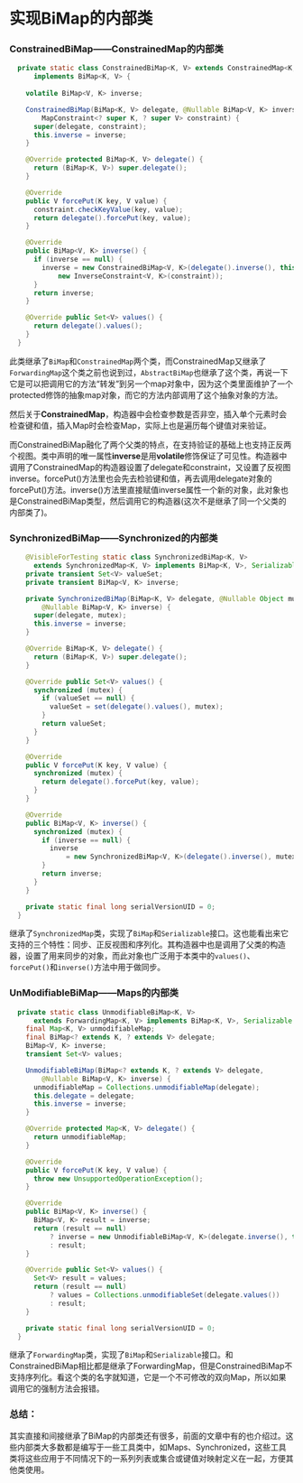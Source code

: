 # 实现BiMap的内部类

### ConstrainedBiMap——ConstrainedMap的内部类

```java
  private static class ConstrainedBiMap<K, V> extends ConstrainedMap<K, V>
      implements BiMap<K, V> {
    
    volatile BiMap<V, K> inverse;

    ConstrainedBiMap(BiMap<K, V> delegate, @Nullable BiMap<V, K> inverse,
        MapConstraint<? super K, ? super V> constraint) {
      super(delegate, constraint);
      this.inverse = inverse;
    }

    @Override protected BiMap<K, V> delegate() {
      return (BiMap<K, V>) super.delegate();
    }

    @Override
    public V forcePut(K key, V value) {
      constraint.checkKeyValue(key, value);
      return delegate().forcePut(key, value);
    }

    @Override
    public BiMap<V, K> inverse() {
      if (inverse == null) {
        inverse = new ConstrainedBiMap<V, K>(delegate().inverse(), this,
            new InverseConstraint<V, K>(constraint));
      }
      return inverse;
    }

    @Override public Set<V> values() {
      return delegate().values();
    }
  }
```

此类继承了`BiMap`和`ConstrainedMap`两个类，而ConstrainedMap又继承了`ForwardingMap`这个类之前也说到过，`AbstractBiMap`也继承了这个类，再说一下它是可以把调用它的方法“转发”到另一个map对象中，因为这个类里面维护了一个protected修饰的抽象map对象，而它的方法内部调用了这个抽象对象的方法。

然后关于**ConstrainedMap**，构造器中会检查参数是否非空，插入单个元素时会检查键和值，插入Map时会检查Map，实际上也是遍历每个键值对来验证。

而ConstrainedBiMap融化了两个父类的特点，在支持验证的基础上也支持正反两个视图。类中声明的唯一属性**inverse**是用**volatile**修饰保证了可见性。构造器中调用了ConstrainedMap的构造器设置了delegate和constraint，又设置了反视图inverse。forcePut()方法里也会先去检验键和值，再去调用delegate对象的forcePut()方法。inverse()方法里直接赋值inverse属性一个新的对象，此对象也是ConstrainedBiMap类型，然后调用它的构造器(这次不是继承了同一个父类的内部类了)。

### SynchronizedBiMap——Synchronized的内部类

```java
    @VisibleForTesting static class SynchronizedBiMap<K, V>
      extends SynchronizedMap<K, V> implements BiMap<K, V>, Serializable {
    private transient Set<V> valueSet;
    private transient BiMap<V, K> inverse;

    private SynchronizedBiMap(BiMap<K, V> delegate, @Nullable Object mutex,
        @Nullable BiMap<V, K> inverse) {
      super(delegate, mutex);
      this.inverse = inverse;
    }

    @Override BiMap<K, V> delegate() {
      return (BiMap<K, V>) super.delegate();
    }

    @Override public Set<V> values() {
      synchronized (mutex) {
        if (valueSet == null) {
          valueSet = set(delegate().values(), mutex);
        }
        return valueSet;
      }
    }

    @Override
    public V forcePut(K key, V value) {
      synchronized (mutex) {
        return delegate().forcePut(key, value);
      }
    }

    @Override
    public BiMap<V, K> inverse() {
      synchronized (mutex) {
        if (inverse == null) {
          inverse
              = new SynchronizedBiMap<V, K>(delegate().inverse(), mutex, this);
        }
        return inverse;
      }
    }

    private static final long serialVersionUID = 0;
  }
```

继承了`SynchronizedMap`类，实现了`BiMap`和`Serializable`接口。这也能看出来它支持的三个特性：同步、正反视图和序列化。其构造器中也是调用了父类的构造器，设置了用来同步的对象，而此对象也广泛用于本类中的`values()`、`forcePut()`和`inverse()`方法中用于做同步。

### UnModifiableBiMap——Maps的内部类

```java
  private static class UnmodifiableBiMap<K, V>
      extends ForwardingMap<K, V> implements BiMap<K, V>, Serializable {
    final Map<K, V> unmodifiableMap;
    final BiMap<? extends K, ? extends V> delegate;
    BiMap<V, K> inverse;
    transient Set<V> values;

    UnmodifiableBiMap(BiMap<? extends K, ? extends V> delegate,
        @Nullable BiMap<V, K> inverse) {
      unmodifiableMap = Collections.unmodifiableMap(delegate);
      this.delegate = delegate;
      this.inverse = inverse;
    }

    @Override protected Map<K, V> delegate() {
      return unmodifiableMap;
    }

    @Override
    public V forcePut(K key, V value) {
      throw new UnsupportedOperationException();
    }

    @Override
    public BiMap<V, K> inverse() {
      BiMap<V, K> result = inverse;
      return (result == null)
          ? inverse = new UnmodifiableBiMap<V, K>(delegate.inverse(), this)
          : result;
    }

    @Override public Set<V> values() {
      Set<V> result = values;
      return (result == null)
          ? values = Collections.unmodifiableSet(delegate.values())
          : result;
    }

    private static final long serialVersionUID = 0;
  }
```

继承了`ForwardingMap`类，实现了`BiMap`和`Serializable`接口。和ConstrainedBiMap相比都是继承了ForwardingMap，但是ConstrainedBiMap不支持序列化。看这个类的名字就知道，它是一个不可修改的双向Map，所以如果调用它的强制方法会报错。

### 总结：

其实直接和间接继承了BiMap的内部类还有很多，前面的文章中有的也介绍过。这些内部类大多数都是编写于一些工具类中，如Maps、Synchronized，这些工具类将这些应用于不同情况下的一系列列表或集合或键值对映射定义在一起，方便其他类使用。